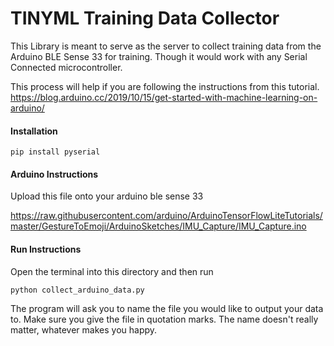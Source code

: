# TINYML Training Data Collector

This Library is meant to serve as the server to collect training data from the Arduino BLE Sense 33 for training.  Though it would work with any Serial Connected microcontroller.

This process will help if you are following the instructions from this tutorial.  
https://blog.arduino.cc/2019/10/15/get-started-with-machine-learning-on-arduino/

#### Installation

`pip install pyserial`


#### Arduino Instructions

Upload this file onto your arduino ble sense 33

https://raw.githubusercontent.com/arduino/ArduinoTensorFlowLiteTutorials/master/GestureToEmoji/ArduinoSketches/IMU_Capture/IMU_Capture.ino

#### Run Instructions
Open the terminal into this directory and then run

`python collect_arduino_data.py`

The program will ask you to name the file you would like to output your data to.  Make sure you give the file in quotation marks.  The name doesn't really matter, whatever makes you happy.
